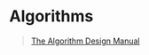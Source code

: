 # Algorithms

> [The Algorithm Design Manual](https://books.google.co.kr/books/about/The_Algorithm_Design_Manual.html?id=7XUSn0IKQEgC&source=kp_cover&redir_esc=y)

